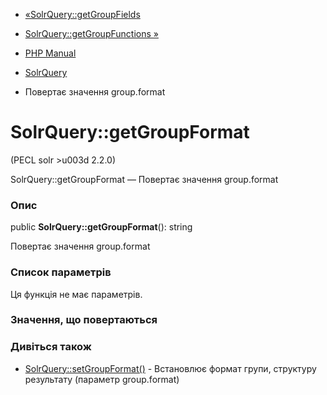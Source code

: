 - [«SolrQuery::getGroupFields](solrquery.getgroupfields.md)
- [SolrQuery::getGroupFunctions »](solrquery.getgroupfunctions.md)

- [PHP Manual](index.md)
- [SolrQuery](class.solrquery.md)
- Повертає значення group.format

# SolrQuery::getGroupFormat

(PECL solr \>u003d 2.2.0)

SolrQuery::getGroupFormat — Повертає значення group.format

### Опис

public **SolrQuery::getGroupFormat**(): string

Повертає значення group.format

### Список параметрів

Ця функція не має параметрів.

### Значення, що повертаються

### Дивіться також

- [SolrQuery::setGroupFormat()](solrquery.setgroupformat.md) -
Встановлює формат групи, структуру результату (параметр
group.format)
